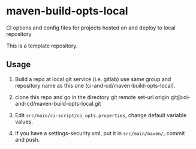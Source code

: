 # maven-build-opts-local
CI options and config files for projects hosted on and deploy to local repository

This is a template repository.


## Usage
1. Build a repo at local git service (i.e. gitlab)
use same group and repository name as this one (ci-and-cd/maven-build-opts-local).

2. clone this repo and go in the directory
git remote set-url origin git@<local git service>:ci-and-cd/maven-build-opts-local.git

3. Edit `src/main/ci-script/ci_opts.properties`, change default variable values.

4. If you have a settings-security.xml, put it in `src/main/maven/`, commit and push.
